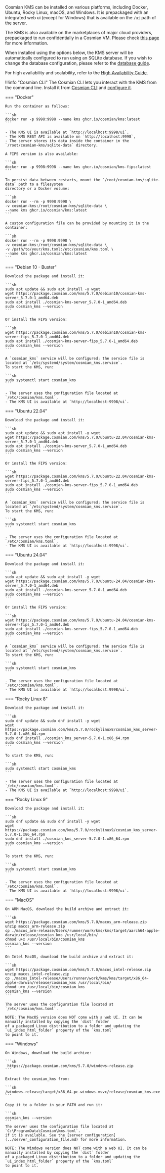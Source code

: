Cosmian KMS can be installed on various platforms, including Docker, Ubuntu, Rocky Linux, macOS, and Windows.
It is prepackaged with an integrated web ui (except for Windows) that is available on the `/ui` path of the server.

The KMS is also available on the marketplaces of major cloud providers, prepackaged to run confidentially in a Cosmian VM.
Please check [this page](./marketplace_guide.md) for more information.

When installed using the options below, the KMS server will be automatically configured to run
using an SQLite database.
If you wish to change the database configuration, please refer to the [database guide](../database.md).

For high availability and scalability, refer to the [High Availability Guide](./high_availability_mode.md).

!!!info "Cosmian CLI"
    The Cosmian CLI lets you interact with the KMS from the command line.
    Install it from [Cosmian CLI](https://package.cosmian.com/cli/)
    and [configure it](../../cosmian_cli/index.md).

=== "Docker"

    Run the container as follows:

    ```sh
    docker run -p 9998:9998 --name kms ghcr.io/cosmian/kms:latest
    ```

    - The KMS UI is available at `http://localhost:9998/ui`.
    - The KMS REST API is available on `http://localhost:9998`,
    - The server stores its data inside the container in the `/root/cosmian-kms/sqlite-data` directory.

    A FIPS version is also available:

    ```sh
    docker run -p 9998:9998 --name kms ghcr.io/cosmian/kms-fips:latest
    ```

    To persist data between restarts, mount the `/root/cosmian-kms/sqlite-data` path to a filesystem
    directory or a Docker volume:

    ```sh
    docker run --rm -p 9998:9998 \
    -v cosmian-kms:/root/cosmian-kms/sqlite-data \
    --name kms ghcr.io/cosmian/kms:latest
    ```

    A custom configuration file can be provided by mounting it in the container:

    ```sh
    docker run --rm -p 9998:9998 \
    -v cosmian-kms:/root/cosmian-kms/sqlite-data \
    -v /path/to/your/kms.toml:/etc/cosmian/kms.toml \
    --name kms ghcr.io/cosmian/kms:latest
    ```

=== "Debian 10 - Buster"

    Download the package and install it:

    ```sh
    sudo apt update && sudo apt install -y wget
    wget https://package.cosmian.com/kms/5.7.0/debian10/cosmian-kms-server_5.7.0-1_amd64.deb
    sudo apt install ./cosmian-kms-server_5.7.0-1_amd64.deb
    sudo cosmian_kms --version
    ```

    Or install the FIPS version:

    ```sh
    wget https://package.cosmian.com/kms/5.7.0/debian10/cosmian-kms-server-fips_5.7.0-1_amd64.deb
    sudo apt install ./cosmian-kms-server-fips_5.7.0-1_amd64.deb
    sudo cosmian_kms --version
    ```

    A `cosmian_kms` service will be configured; the service file is located at `/etc/systemd/system/cosmian_kms.service`.
    To start the KMS, run:

    ```sh
    sudo systemctl start cosmian_kms
    ```

    - The server uses the configuration file located at `/etc/cosmian/kms.toml`.
    - The KMS UI is available at `http://localhost:9998/ui`.

=== "Ubuntu 22.04"

    Download the package and install it:

    ```sh
    sudo apt update && sudo apt install -y wget
    wget https://package.cosmian.com/kms/5.7.0/ubuntu-22.04/cosmian-kms-server_5.7.0-1_amd64.deb
    sudo apt install ./cosmian-kms-server_5.7.0-1_amd64.deb
    sudo cosmian_kms --version
    ```

    Or install the FIPS version:

    ```sh
    wget https://package.cosmian.com/kms/5.7.0/ubuntu-22.04/cosmian-kms-server-fips_5.7.0-1_amd64.deb
    sudo apt install ./cosmian-kms-server-fips_5.7.0-1_amd64.deb
    sudo cosmian_kms --version
    ```

    A `cosmian_kms` service will be configured; the service file is located at `/etc/systemd/system/cosmian_kms.service`.
    To start the KMS, run:

    ```sh
    sudo systemctl start cosmian_kms
    ```

    - The server uses the configuration file located at `/etc/cosmian/kms.toml`.
    - The KMS UI is available at `http://localhost:9998/ui`.

=== "Ubuntu 24.04"

    Download the package and install it:

    ```sh
    sudo apt update && sudo apt install -y wget
    wget https://package.cosmian.com/kms/5.7.0/ubuntu-24.04/cosmian-kms-server_5.7.0-1_amd64.deb
    sudo apt install ./cosmian-kms-server_5.7.0-1_amd64.deb
    sudo cosmian_kms --version
    ```

    Or install the FIPS version:

    ```sh
    wget https://package.cosmian.com/kms/5.7.0/ubuntu-24.04/cosmian-kms-server-fips_5.7.0-1_amd64.deb
    sudo apt install ./cosmian-kms-server-fips_5.7.0-1_amd64.deb
    sudo cosmian_kms --version
    ```

    A `cosmian_kms` service will be configured; the service file is located at `/etc/systemd/system/cosmian_kms.service`.
    To start the KMS, run:

    ```sh
    sudo systemctl start cosmian_kms
    ```

    - The server uses the configuration file located at `/etc/cosmian/kms.toml`.
    - The KMS UI is available at `http://localhost:9998/ui`.

=== "Rocky Linux 8"

    Download the package and install it:

    ```sh
    sudo dnf update && sudo dnf install -y wget
    wget https://package.cosmian.com/kms/5.7.0/rockylinux8/cosmian_kms_server-5.7.0-1.x86_64.rpm
    sudo dnf install ./cosmian_kms_server-5.7.0-1.x86_64.rpm
    sudo cosmian_kms --version
    ```

    To start the KMS, run:

    ```sh
    sudo systemctl start cosmian_kms
    ```

    - The server uses the configuration file located at `/etc/cosmian/kms.toml`.
    - The KMS UI is available at `http://localhost:9998/ui`.

=== "Rocky Linux 9"

    Download the package and install it:

    ```sh
    sudo dnf update && sudo dnf install -y wget
    wget https://package.cosmian.com/kms/5.7.0/rockylinux9/cosmian_kms_server-5.7.0-1.x86_64.rpm
    sudo dnf install ./cosmian_kms_server-5.7.0-1.x86_64.rpm
    sudo cosmian_kms --version
    ```

    To start the KMS, run:

    ```sh
    sudo systemctl start cosmian_kms
    ```

    - The server uses the configuration file located at `/etc/cosmian/kms.toml`.
    - The KMS UI is available at `http://localhost:9998/ui`.

=== "MacOS"

    On ARM MacOS, download the build archive and extract it:

    ```sh
    wget https://package.cosmian.com/kms/5.7.0/macos_arm-release.zip
    unzip macos_arm-release.zip
    cp ./macos_arm-release/Users/runner/work/kms/kms/target/aarch64-apple-darwin/release/cosmian_kms /usr/local/bin/
    chmod u+x /usr/local/bin/cosmian_kms
    cosmian_kms --version
    ```

    On Intel MacOS, download the build archive and extract it:

    ```sh
    wget https://package.cosmian.com/kms/5.7.0/macos_intel-release.zip
    unzip macos_intel-release.zip
    cp ./macos_intel-release/Users/runner/work/kms/kms/target/x86_64-apple-darwin/release/cosmian_kms /usr/local/bin/
    chmod u+x /usr/local/bin/cosmian_kms
    cosmian_kms --version
    ```

    The server uses the configuration file located at `/etc/cosmian/kms.toml`.

    NOTE: The MacOS version does NOT come with a web UI. It can be manually installed by copying the `dist` folder
    of a packaged Linux distribution to a folder and updating the `ui_index_html_folder` property of the `kms.toml`
    to point to it.

=== "Windows"

    On Windows, download the build archive:

    ```sh
     https://package.cosmian.com/kms/5.7.0/windows-release.zip
    ```

    Extract the cosmian_kms from:

    ```sh
    /windows-release/target/x86_64-pc-windows-msvc/release/cosmian_kms.exe
    ```

    Copy it to a folder in your PATH and run it:

    ```sh
    cosmian_kms --version
    ```
    The server uses the configuration file located at `C:\ProgramData\Cosmian\kms.toml`.
    if it is available. See the [server configuration](../server_configuration_file.md) for more information.

    NOTE: The Windows version does NOT come with a web UI. It can be manually installed by copying the `dist` folder
    of a packaged Linux distribution to a folder and updating the `ui_index_html_folder` property of the `kms.toml`
    to point to it.
